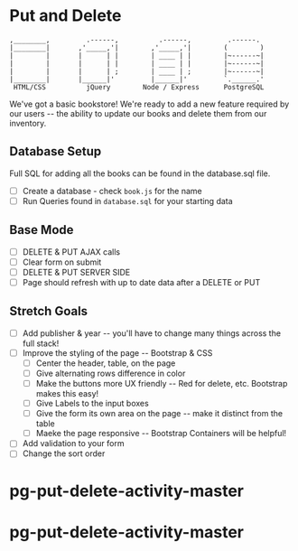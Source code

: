 # Put and Delete

```
,________,         .------,          .------,         .------.
|________|       ,'_____,'|        ,'_____,'|        (        )
|        |       |      | |        | ____ | |        |~------~|
|        |       |      | |        | ____ | |        |~------~|
|        |       |      | ;        | ____ | ;        |~------~|
|________|       |______|'         |______|'         `.______.'
 HTML/CSS          jQuery        Node / Express      PostgreSQL
```
We've got a basic bookstore! We're ready to add a new feature required by our users -- the ability to update our books and delete them from our inventory.


## Database Setup

Full SQL for adding all the books can be found in the database.sql file. 

- [ ] Create a database - check `book.js` for the name
- [ ] Run Queries found in `database.sql` for your starting data

## Base Mode

- [ ] DELETE & PUT AJAX calls
- [ ] Clear form on submit 
- [ ] DELETE & PUT SERVER SIDE 
- [ ] Page should refresh with up to date data after a DELETE or PUT

## Stretch Goals

- [ ] Add publisher & year -- you'll have to change many things across the full stack!
- [ ] Improve the styling of the page -- Bootstrap & CSS
    - [ ] Center the header, table, on the page
    - [ ] Give alternating rows difference in color
    - [ ] Make the buttons more UX friendly -- Red for delete, etc. Bootstrap makes this easy!
    - [ ] Give Labels to the input boxes
    - [ ] Give the form its own area on the page -- make it distinct from the table
    - [ ] Maeke the page responsive -- Bootstrap Containers will be helpful!
- [ ] Add validation to your form
- [ ] Change the sort order

# pg-put-delete-activity-master
# pg-put-delete-activity-master
